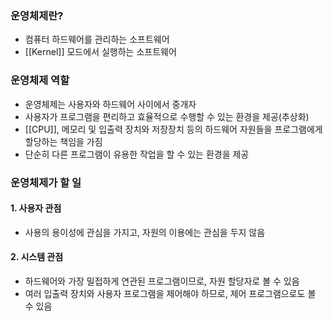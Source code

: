 ### 운영체제란?
- 컴퓨터 하드웨어를 관리하는 소프트웨어
- [[Kernel]] 모드에서 실행하는 소프트웨어
### 운영체제 역할
- 운영체제는 사용자와 하드웨어 사이에서 중개자
- 사용자가 프로그램을 편리하고 효율적으로 수행할 수 있는 환경을 제공(추상화)
- [[CPU]], 메모리 및 입출력 장치와 저장장치 등의 하드웨어 자원들을 프로그램에게 할당하는 책임을 가짐
- 단순히 다른 프로그램이 유용한 작업을 할 수 있는 환경을 제공
### 운영체제가 할 일
#### 1. 사용자 관점
- 사용의 용이성에 관심을 가지고, 자원의 이용에는 관심을 두지 않음
#### 2. 시스템 관점
- 하드웨어와 가장 밀접하게 연관된 프로그램이므로, 자원 할당자로 볼 수 있음
- 여러 입출력 장치와 사용자 프로그램을 제어해야 하므로, 제어 프로그램으로도 볼 수 있음